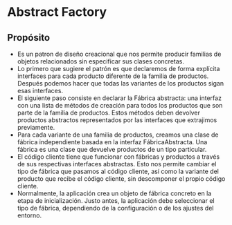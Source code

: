 # Abstract Factory

## Propósito

* Es un patron de diseño creacional que nos permite producir familias de objetos relacionados sin especificar sus clases concretas.
* Lo primero que sugiere el patrón es que declaremos de forma explícita interfaces para cada producto diferente de la familia de productos. Después podemos hacer que todas las variantes de los productos sigan esas interfaces.
* El siguiente paso consiste en declarar la Fábrica abstracta: una interfaz con una lista de métodos de creación para todos los productos que son parte de la familia de productos. Estos métodos deben devolver productos abstractos representados por las interfaces que extrajimos previamente.
* Para cada variante de una familia de productos, creamos una clase de fábrica independiente basada en la interfaz FábricaAbstracta. Una fábrica es una clase que devuelve productos de un tipo particular.
* El código cliente tiene que funcionar con fábricas y productos a través de sus respectivas interfaces abstractas. Esto nos permite cambiar el tipo de fábrica que pasamos al código cliente, así como la variante del producto que recibe el código cliente, sin descomponer el propio código cliente.
* Normalmente, la aplicación crea un objeto de fábrica concreto en la etapa de inicialización. Justo antes, la aplicación debe seleccionar el tipo de fábrica, dependiendo de la configuración o de los ajustes del entorno.